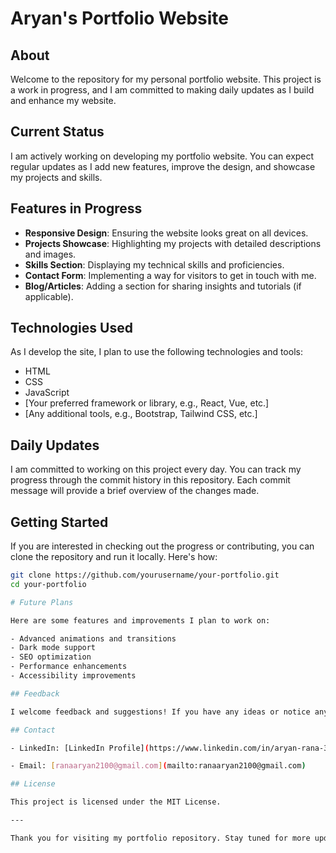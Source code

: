 # Aryan's Portfolio Website

## About

Welcome to the repository for my personal portfolio website. This project is a work in progress, and I am committed to making daily updates as I build and enhance my website.

## Current Status


I am actively working on developing my portfolio website. You can expect regular updates as I add new features, improve the design, and showcase my projects and skills.

## Features in Progress

- **Responsive Design**: Ensuring the website looks great on all devices.
- **Projects Showcase**: Highlighting my projects with detailed descriptions and images.
- **Skills Section**: Displaying my technical skills and proficiencies.
- **Contact Form**: Implementing a way for visitors to get in touch with me.
- **Blog/Articles**: Adding a section for sharing insights and tutorials (if applicable).

## Technologies Used

As I develop the site, I plan to use the following technologies and tools:

- HTML
- CSS
- JavaScript
- [Your preferred framework or library, e.g., React, Vue, etc.]
- [Any additional tools, e.g., Bootstrap, Tailwind CSS, etc.]

## Daily Updates

I am committed to working on this project every day. You can track my progress through the commit history in this repository. Each commit message will provide a brief overview of the changes made.

## Getting Started

If you are interested in checking out the progress or contributing, you can clone the repository and run it locally. Here's how:

```bash
git clone https://github.com/yourusername/your-portfolio.git
cd your-portfolio

# Future Plans

Here are some features and improvements I plan to work on:

- Advanced animations and transitions
- Dark mode support
- SEO optimization
- Performance enhancements
- Accessibility improvements

## Feedback

I welcome feedback and suggestions! If you have any ideas or notice any issues, please feel free to [open an issue](link_to_your_repository/issues) or contact me directly.

## Contact

- LinkedIn: [LinkedIn Profile](https://www.linkedin.com/in/aryan-rana-327426244/)

- Email: [ranaaryan2100@gmail.com](mailto:ranaaryan2100@gmail.com)

## License

This project is licensed under the MIT License.

---

Thank you for visiting my portfolio repository. Stay tuned for more updates as I continue to build and improve my website!

